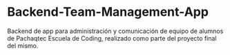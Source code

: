 # Backend-Team-Management-App
Backend de app para administración y comunicación de equipo de alumnos de Pachaqtec Escuela de Coding, realizado como parte del proyecto final del mismo.
